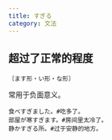 ```yaml
---
title: すぎる
category: 文法
---
```


## 超过了正常的程度

`〔ます形・い形・な形〕`

常用于负面意义。

```example
食べすぎました。#吃多了。
部屋が寒すぎます。#房间里太冷了。
静かすぎる所。#过于安静的地方。
```
